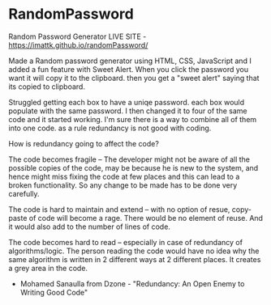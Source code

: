 # RandomPassword
Random Password Generator 
LIVE SITE - https://imattk.github.io/randomPassword/

Made a Random password generator using HTML, CSS, JavaScript and I added a fun feature with Sweet Alert.
When you click the password you want it will copy it to the clipboard. then you get a "sweet alert" saying that its copied to clipboard. 

Struggled getting each box to have a uniqe password. each box would populate with the same password. I then changed it to four of the same code and it started working. I'm sure there is a way to combine all of them into one code. as a rule redundancy is not good with coding. 

How is redundancy going to affect the code?

The code becomes fragile – The developer might not be aware of all the possible copies of the code, may be because he is new to the system, and hence might miss fixing the code at few places and this can lead to a broken functionality. So any change to be made has to be done very carefully.

The code is hard to maintain and extend – with no option of resue, copy-paste of code will become a rage. There would be no element of reuse. And it would also add to the number of lines of code.

The code becomes hard to read – especially in case of redundancy of algorithms/logic. The person reading the code would have no idea why the same algorithm is written in 2 different ways at 2 different places. It creates a grey area in the code.

- Mohamed Sanaulla from Dzone - "Redundancy: An Open Enemy to Writing Good Code"
